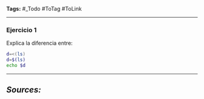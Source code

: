 **Tags:** #_Todo
#ToTag #ToLink 
- - -
### Ejercicio 1

Explica la diferencia entre:
``` bash
d=<(ls)
d=$(ls)
echo $d
```

- - - 
## ***Sources:***